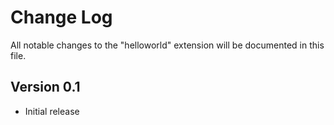 # Change Log

All notable changes to the "helloworld" extension will be documented in this file.

## Version 0.1

- Initial release
